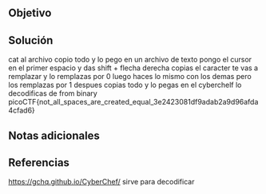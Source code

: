 ## Objetivo

## Solución
cat al archivo
copio todo y lo pego en un archivo de texto
pongo el cursor en el primer espacio y das shift + flecha derecha
copias el caracter 
te vas a remplazar y lo remplazas por 0
luego haces lo mismo con los demas pero los remplazas por 1
despues copias todo y lo pegas en el cyberchelf 
lo decodificas de from binary
picoCTF{not_all_spaces_are_created_equal_3e2423081df9adab2a9d96afda4cfad6}

## Notas adicionales

## Referencias
https://gchq.github.io/CyberChef/
sirve para decodificar